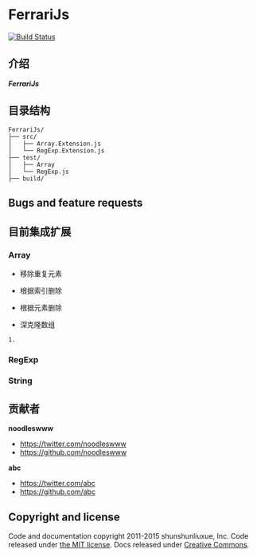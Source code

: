 # FerrariJs

[![Build Status](https://secure.travis-ci.org/noodleswww/FerrariJs.png)](https://travis-ci.org/noodleswww/FerrariJs)


## 介绍

***FerrariJs***

## 目录结构
```
FerrariJs/
├── src/
│   ├── Array.Extension.js
│   └── RegExp.Extension.js
├── test/
│   ├── Array
│   └── RegExp.js
├── build/
```

## Bugs and feature requests



## 目前集成扩展



### Array

* 移除重复元素

* 根据索引删除

* 根据元素删除

* 深克隆数组

```
1.
```

### RegExp


### String


## 贡献者

**noodleswww**

* <https://twitter.com/noodleswww>
* <https://github.com/noodleswww>

**abc**

* <https://twitter.com/abc>
* <https://github.com/abc>

## Copyright and license

Code and documentation copyright 2011-2015 shunshunliuxue, Inc. Code released under [the MIT license](https://github.com/shusnhusnliuxue/huracan/master/LICENSE).
Docs released under [Creative Commons](https://github.com/shusnhusnliuxue/huracan/master/docs/LICENSE).


